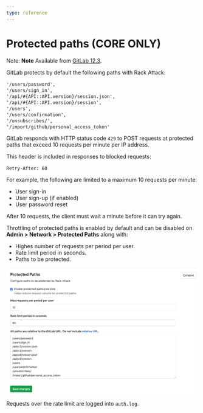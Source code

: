 ```yaml
---
type: reference
---
```


# Protected paths **(CORE ONLY)**

Note: **Note** Available from [GitLab 12.3](https://gitlab.com/gitlab-org/gitlab-ce/merge_requests/31246).

GitLab protects by default the following paths with Rack Attack:

```
'/users/password',
'/users/sign_in',
'/api/#{API::API.version}/session.json',
'/api/#{API::API.version}/session',
'/users',
'/users/confirmation',
'/unsubscribes/',
'/import/github/personal_access_token'
```

GitLab responds with HTTP status code `429` to POST requests at protected paths
that exceed 10 requests per minute per IP address.

This header is included in responses to blocked requests:

```
Retry-After: 60
```

For example, the following are limited to a maximum 10 requests per minute:

- User sign-in
- User sign-up (if enabled)
- User password reset

After 10 requests, the client must wait a minute before it can
try again.

Throttling of protected paths is enabled by default and can be disabled on
**Admin > Network > Protected Paths** along with:

- Highes number of requests per period per user.
- Rate limit period in seconds.
- Paths to be protected.

![protected-paths](img/protected_paths.png)

Requests over the rate limit are logged into `auth.log`.
